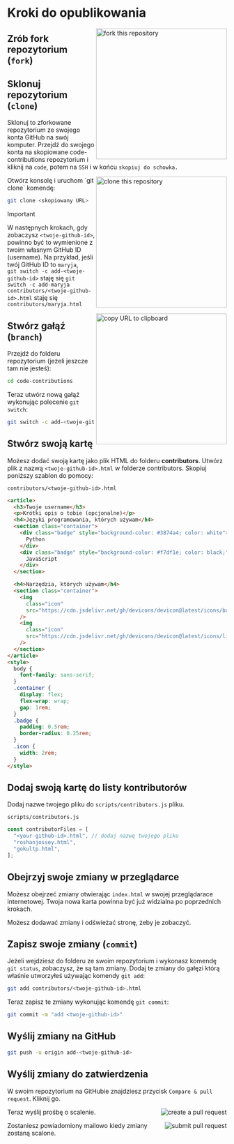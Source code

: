 
# Kroki do opublikowania

<img align="right" width="300" src="https://firstcontributions.github.io/assets/Readme/fork.png" alt="fork this repository" />

## Zrób fork repozytorium (`fork`)

## Sklonuj repozytorium (`clone`)

Sklonuj to zforkowane repozytorium ze swojego konta GitHub na swój komputer. Przejdź do swojego konta na skopiowane code-contributions repozytorium i kliknij na `code`, potem na `SSH` i w końcu `skopiuj do schowka.`

<img align="right" width="300" src="https://firstcontributions.github.io/assets/Readme/clone.png" alt="clone this repository" />
Otwórz konsolę i uruchom `git clone` komendę:

```bash
git clone <skopiowany URL>
```

> [!IMPORTANT]
> W następnych krokach, gdy zobaczysz `<twoje-github-id>`, powinno być to wymienione z twoim własnym GitHub ID (username).
> Na przykład, jeśli twój GitHub ID to `maryja`,  
> `git switch -c add-<twoje-github-id>` staję się `git switch -c add-maryja`  
> `contributors/<twoje-github-id>.html` staję się `contributors/maryja.html`

<img align="right" width="300" src="https://firstcontributions.github.io/assets/Readme/copy-to-clipboard.png" alt="copy URL to clipboard" />

## Stwórz gałąź (`branch`)

Przejdź do folderu repozytorium (jeżeli jeszcze tam nie jesteś):

```bash
cd code-contributions
```

Teraz utwórz nową gałąź wykonując polecenie `git switch`:

```bash
git switch -c add-<twoje-github-idd>
```


## Stwórz swoją kartę

Możesz dodać swoją kartę jako plik HTML do folderu **contributors**. Utwórz plik z nazwą `<twoje-github-id>.html` w folderze contributors. Skopiuj poniższy szablon do pomocy:

`contributors/<twoje-github-id>.html`
```html
<article>
  <h3>Twoje username</h3>
  <p>Krótki opis o tobie (opcjonalne)</p>
  <h4>Języki programowania, których używam</h4>
  <section class="container">
    <div class="badge" style="background-color: #3874a4; color: white">
      Python
    </div>
    <div class="badge" style="background-color: #f7df1e; color: black;">
      JavaScript
    </div>
  </section>

  <h4>Narzędzia, których używam</h4>
  <section class="container">
    <img
      class="icon"
      src="https://cdn.jsdelivr.net/gh/devicons/devicon@latest/icons/bash/bash-original.svg"
    />
    <img
      class="icon"
      src="https://cdn.jsdelivr.net/gh/devicons/devicon@latest/icons/linux/linux-original.svg"
    />
  </section>
</article>
<style>
  body {
    font-family: sans-serif;
  }
  .container {
    display: flex;
    flex-wrap: wrap;
    gap: 1rem;
  }
  .badge {
    padding: 0.5rem;
    border-radius: 0.25rem;
  }
  .icon {
    width: 2rem;
  }
</style>

```
## Dodaj swoją kartę do listy kontributorów

Dodaj nazwe twojego pliku do `scripts/contributors.js` pliku.

`scripts/contributors.js`
```js
const contributorFiles = [
  "<your-github-id>.html", // dodaj nazwę twojego pliku
  "roshanjossey.html",
  "gokultp.html",
];
```

## Obejrzyj swoje zmiany w przeglądarce

Możesz obejrzeć zmiany otwierając `index.html` w swojej przeglądarace internetowej. Twoja nowa karta powinna być już widzialna po poprzednich krokach.

Możesz dodawać zmiany i odświeżać stronę, żeby je zobaczyć.

## Zapisz swoje zmiany (`commit`)

Jeżeli wejdziesz do folderu ze swoim repozytorium i wykonasz komendę `git status`, zobaczysz, że są tam zmiany. Dodaj te zmiany do gałęzi którą właśnie utworzyłeś używając komendy `git add`:

```bash
git add contributors/<twoje-github-id>.html
```

Teraz zapisz te zmiany wykonując komendę `git commit`:

```bash
git commit -m "add <twoje-github-id>"
```

## Wyślij zmiany na GitHub

```bash
git push -u origin add-<twoje-github-id>
```

## Wyślij zmiany do zatwierdzenia 

W swoim repozytorium na GitHubie znajdziesz przycisk `Compare & pull request`. Kliknij go.

<img style="float: right;" src="https://firstcontributions.github.io/assets/Readme/compare-and-pull.png" alt="create a pull request" />

Teraz wyślij prośbę o scalenie.

<img style="float: right;" src="https://firstcontributions.github.io/assets/Readme/submit-pull-request.png" alt="submit pull request" />

Zostaniesz powiadomiony mailowo kiedy zmiany zostaną scalone.
